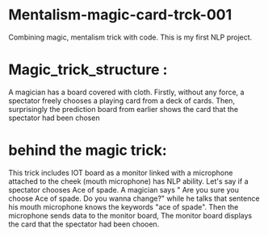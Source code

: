# Mentalism-magic-card-trck-001
Combining magic, mentalism trick with code. This is my first NLP project. 



# Magic_trick_structure : 

A magician has a board covered with cloth. Firstly, without any force, a spectator freely chooses a playing card from a deck of cards. Then, surprisingly the prediction board from earlier shows the card that the spectator had been chosen 


# behind the magic trick:

This trick includes IOT board as a monitor linked with a microphone attached to the cheek (mouth microphone) has NLP ability. Let's say if a spectator chooses Ace of spade. A magician says " Are you sure you choose Ace of spade. Do you wanna change?" while he talks that sentence his mouth microphone knows the keywords "ace of spade". Then the microphone sends data to the monitor board, The monitor board displays the card that the spectator had been chooen.





